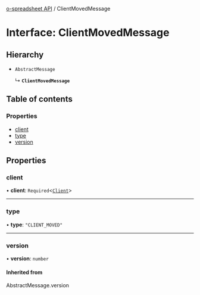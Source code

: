 [o-spreadsheet API](../README.md) / ClientMovedMessage

# Interface: ClientMovedMessage

## Hierarchy

- `AbstractMessage`

  ↳ **`ClientMovedMessage`**

## Table of contents

### Properties

- [client](ClientMovedMessage.md#client)
- [type](ClientMovedMessage.md#type)
- [version](ClientMovedMessage.md#version)

## Properties

### client

• **client**: `Required`<[`Client`](Client.md)\>

___

### type

• **type**: ``"CLIENT_MOVED"``

___

### version

• **version**: `number`

#### Inherited from

AbstractMessage.version
